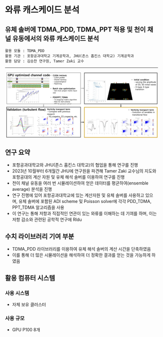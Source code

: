 
# 와류 캐스케이드 분석
## 유체 솔버에 TDMA_PDD, TDMA_PPT 적용 및 천이 채널 유동에서의 와류 캐스케이드 분석

```
활용 모듈 : TDMA_PDD
활용 기관 : 포항공과대학교 기계공학과, JHU(존스 홉킨스 대학교) 기계공학과
활용 담당 : 김승찬 연구원, Tamer Zaki 교수
```

*****

![유동](/data/outcomes/posts/application/images/pdd.png)


## 연구 요약 

- 포항공과대학교와 JHU(존스 홉킨스 대학교)의 협업을 통해 연구를 진행
- 2023년 10월부터 6개월간 JHU에 연구원을 파견해 Tamer Zaki 교수님의 지도와 포항공대의 계산 자원 및 유체 해석 솔버를 이용하여 연구를 진행
- 천이 채널 유동을 여러 번 시뮬레이션하여 얻은 데이터를 평균하여(ensemble average) 분석을 진행
- 연구 진행에 있어 포항공과대학교에 있는 계산자원 및 유체 솔버를 사용하고 있으며, 유체 솔버에 포함된 ADI scheme 및 Poisson solver에 각각 PDD_TDMA, PPT_TDMA 알고리즘을 사용
- 이 연구는 통해 저항과 직접적인 연관이 있는 와류를 이해하는 데 기여를 하며, 이는 저항 감소와 관련된 공학적 연구에 Rldu


## 수치 라이브러리 기여 부분 

- TDMA_PDD 라이브러리를 이용하여 유체 해석 솔버의 계산 시간을 단축하였음
- 이를 통해 더 많은 시뮬레이션을 해석하여 더 정확한 결과를 얻는 것을 가능하게 하였음


## 활용 컴퓨터 시스템
### 사용 시스템
- 자체 보유 클러스터
### 사용 규모
- GPU P100 8개
